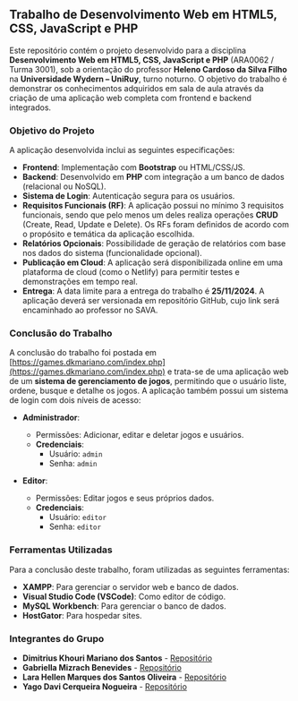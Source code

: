## Trabalho de Desenvolvimento Web em HTML5, CSS, JavaScript e PHP

Este repositório contém o projeto desenvolvido para a disciplina **Desenvolvimento Web em HTML5, CSS, JavaScript e PHP** (ARA0062 / Turma 3001), sob a orientação do professor **Heleno Cardoso da Silva Filho** na **Universidade Wydern – UniRuy**, turno noturno. O objetivo do trabalho é demonstrar os conhecimentos adquiridos em sala de aula através da criação de uma aplicação web completa com frontend e backend integrados.

### Objetivo do Projeto

A aplicação desenvolvida inclui as seguintes especificações:

- **Frontend**: Implementação com **Bootstrap** ou HTML/CSS/JS.
- **Backend**: Desenvolvido em **PHP** com integração a um banco de dados (relacional ou NoSQL).
- **Sistema de Login**: Autenticação segura para os usuários.
- **Requisitos Funcionais (RF)**: A aplicação possui no mínimo 3 requisitos funcionais, sendo que pelo menos um deles realiza operações **CRUD** (Create, Read, Update e Delete). Os RFs foram definidos de acordo com o propósito e temática da aplicação escolhida.
- **Relatórios Opcionais**: Possibilidade de geração de relatórios com base nos dados do sistema (funcionalidade opcional).
- **Publicação em Cloud**: A aplicação será disponibilizada online em uma plataforma de cloud (como o Netlify) para permitir testes e demonstrações em tempo real.
- **Entrega**: A data limite para a entrega do trabalho é **25/11/2024**. A aplicação deverá ser versionada em repositório GitHub, cujo link será encaminhado ao professor no SAVA.

### Conclusão do Trabalho

A conclusão do trabalho foi postada em [https://games.dkmariano.com/index.php](https://games.dkmariano.com/index.php) e trata-se de uma aplicação web de um **sistema de gerenciamento de jogos**, permitindo que o usuário liste, ordene, busque e detalhe os jogos. A aplicação também possui um sistema de login com dois níveis de acesso:

- **Administrador**:
  - Permissões: Adicionar, editar e deletar jogos e usuários.
  - **Credenciais**:
    - Usuário: `admin`
    - Senha: `admin`

- **Editor**:
  - Permissões: Editar jogos e seus próprios dados.
  - **Credenciais**:
    - Usuário: `editor`
    - Senha: `editor`


### Ferramentas Utilizadas

Para a conclusão deste trabalho, foram utilizadas as seguintes ferramentas:

- **XAMPP**: Para gerenciar o servidor web e banco de dados.
- **Visual Studio Code (VSCode)**: Como editor de código.
- **MySQL Workbench**: Para gerenciar o banco de dados.
- **HostGator**: Para hospedar sites.

### Integrantes do Grupo

- **Dimitrius Khouri Mariano dos Santos** - [Repositório](https://github.com/DKMariano)
- **Gabriella Mizrach Benevides** - [Repositório](https://github.com/GabriellaMizrach)
- **Lara Hellen Marques dos Santos Oliveira** - [Repositório](https://github.com/helleenlara)
- **Yago Davi Cerqueira Nogueira** - [Repositório](https://github.com/YagoDavi)

